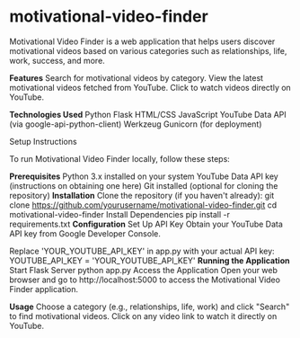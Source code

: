 # motivational-video-finder

Motivational Video Finder is a web application that helps users discover motivational videos based on various categories such as relationships, life, work, success, and more.

**Features**
  Search for motivational videos by category.
  View the latest motivational videos fetched from YouTube.
  Click to watch videos directly on YouTube.

**Technologies Used**
  Python
  Flask
  HTML/CSS
  JavaScript
  YouTube Data API (via google-api-python-client)
  Werkzeug
  Gunicorn (for deployment)

Setup Instructions

To run Motivational Video Finder locally, follow these steps:

**Prerequisites**
  Python 3.x installed on your system
  YouTube Data API key (instructions on obtaining one here)
  Git installed (optional for cloning the repository)
**Installation**
  Clone the repository (if you haven't already):
  git clone https://github.com/yourusername/motivational-video-finder.git
  cd motivational-video-finder
  Install Dependencies
  pip install -r requirements.txt
**Configuration**
  Set Up API Key
  Obtain your YouTube Data API key from Google Developer Console.
  
  Replace 'YOUR_YOUTUBE_API_KEY' in app.py with your actual API key:
  YOUTUBE_API_KEY = 'YOUR_YOUTUBE_API_KEY'
**Running the Application**
  Start Flask Server
  python app.py
  Access the Application
  Open your web browser and go to http://localhost:5000 to access the Motivational Video Finder application.

**Usage**
  Choose a category (e.g., relationships, life, work) and click "Search" to find motivational videos.
  Click on any video link to watch it directly on YouTube.
